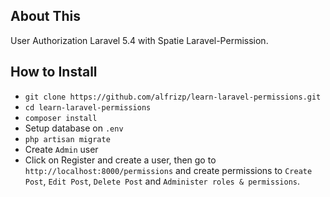 ## About This

User Authorization Laravel 5.4 with Spatie Laravel-Permission.

## How to Install

- `git clone https://github.com/alfrizp/learn-laravel-permissions.git`
- `cd learn-laravel-permissions`
- `composer install`
- Setup database on `.env`
- `php artisan migrate`
- Create `Admin` user
- Click on Register and create a user, then go to `http://localhost:8000/permissions` and create permissions to `Create Post`, `Edit Post`, `Delete Post` and `Administer roles & permissions`.
